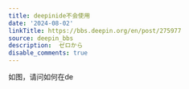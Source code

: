 ```yaml
---
title: deepinide不会使用
date: '2024-08-02'
linkTitle: https://bbs.deepin.org/en/post/275977
source: deepin_bbs
description:  ゼロから 
disable_comments: true
---
```

如图，请问如何在de
